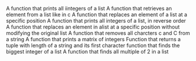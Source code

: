 A function that prints all iintegers of a list
A function that retrieves an element from a list like in c
A function that replaces an element of a list at a specific position
A function that prints all integers of a list, in reverse order
A function that replaces an element in alist at a specific position
  without modifying the original list
A function that removes all charcters c and C from a string
A function that prints a matrix of integers
Function that returns a tuple with length of a string and its first character
function that finds the biggest integer of a list
A function that finds all multiple of 2 in a list
